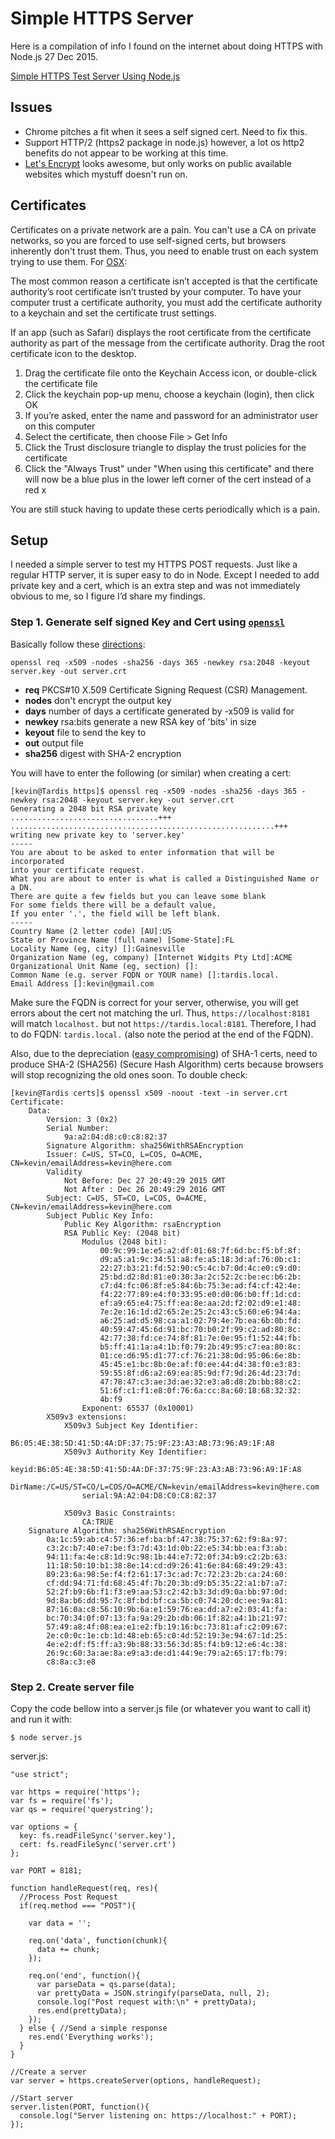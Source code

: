 # Simple HTTPS Server

Here is a compilation of info I found on the internet about doing HTTPS with Node.js
27 Dec 2015.


[Simple HTTPS Test Server Using Node.js](http://www.alexkras.com/simple-https-test-server-using-node-js/)

## Issues

* Chrome pitches a fit when it sees a self signed cert. Need to fix this.
* Support HTTP/2 (https2 package in node.js) however, a lot os http2 benefits do not 
appear to be working at this time.
* [Let's Encrypt](https://letsencrypt.org/) looks awesome, but only works on public available
websites which mystuff doesn't run on.

## Certificates

Certificates on a private network are a pain. You can't use a CA on private networks, so 
you are forced to use self-signed certs, but browsers inherently don't trust them. Thus,
you need to enable trust on each system trying to use them. For 
[OSX](https://support.apple.com/kb/PH18677?locale=en_US):

The most common reason a certificate isn’t accepted is that the certificate authority’s 
root certificate isn’t trusted by your computer. To have your computer trust a certificate 
authority, you must add the certificate authority to a keychain and set the certificate 
trust settings.

If an app (such as Safari) displays the root certificate from the certificate authority as 
part of the message from the certificate authority. Drag the root certificate icon to the 
desktop.

1. Drag the certificate file onto the Keychain Access icon, or double-click the certificate 
file
1. Click the keychain pop-up menu, choose a keychain (login), then click OK
1. If you’re asked, enter the name and password for an administrator user on this computer
1. Select the certificate, then choose File > Get Info
1. Click the Trust disclosure triangle to display the trust policies for the certificate
1. Click the "Always Trust" under "When using this certificate" and there will now be a
blue plus in the lower left corner of the cert instead of a red x

You are still stuck having to update these certs periodically which is a pain.

## Setup

I needed a simple server to test my HTTPS POST requests. Just like a regular HTTP server, 
it is super easy to do in Node. Except I needed to add private key and a cert, which is 
an extra step and was not immediately obvious to me, so I figure I’d share my findings.

### Step 1. Generate self signed Key and Cert using [`openssl`](https://www.openssl.org/docs/manmaster/apps/openssl.html)

Basically follow these [directions](http://techglimpse.com/sha256-hash-certificate-openssl/):

    openssl req -x509 -nodes -sha256 -days 365 -newkey rsa:2048 -keyout server.key -out server.crt

* **req** PKCS#10 X.509 Certificate Signing Request (CSR) Management.
* **nodes** don't encrypt the output key
* **days** number of days a certificate generated by -x509 is valid for
* **newkey** rsa:bits generate a new RSA key of 'bits' in size
* **keyout** file to send the key to
* **out** output file
* **sha256** digest with SHA-2 encryption

You will have to enter the following (or similar) when creating a cert:

    [kevin@Tardis https]$ openssl req -x509 -nodes -sha256 -days 365 -newkey rsa:2048 -keyout server.key -out server.crt
    Generating a 2048 bit RSA private key
    .................................+++
    ...........................................................+++
    writing new private key to 'server.key'
    -----
    You are about to be asked to enter information that will be incorporated
    into your certificate request.
    What you are about to enter is what is called a Distinguished Name or a DN.
    There are quite a few fields but you can leave some blank
    For some fields there will be a default value,
    If you enter '.', the field will be left blank.
    -----
    Country Name (2 letter code) [AU]:US
    State or Province Name (full name) [Some-State]:FL
    Locality Name (eg, city) []:Gainesville
    Organization Name (eg, company) [Internet Widgits Pty Ltd]:ACME
    Organizational Unit Name (eg, section) []:
    Common Name (e.g. server FQDN or YOUR name) []:tardis.local.
    Email Address []:kevin@gmail.com

Make sure the FQDN is correct for your server, otherwise, you will get errors about the 
cert not matching the url. Thus, `https://localhost:8181` will match `localhost.` but not
`https://tardis.local:8181`. Therefore, I had to do FQDN: `tardis.local.` (also note the 
period at the end of the FQDN).

Also, due to the depreciation ([easy compromising](https://www.symantec.com/page.jsp?id=sha2-transition)) 
of SHA-1 certs, need to produce SHA-2 (SHA256) (Secure Hash Algorithm) certs because 
browsers will stop recognizing the old ones soon. To double check:

    [kevin@Tardis certs]$ openssl x509 -noout -text -in server.crt
    Certificate:
		Data:
			Version: 3 (0x2)
			Serial Number:
				9a:a2:04:d8:c0:c8:82:37
			Signature Algorithm: sha256WithRSAEncryption
			Issuer: C=US, ST=CO, L=COS, O=ACME, CN=kevin/emailAddress=kevin@here.com
			Validity
				Not Before: Dec 27 20:49:29 2015 GMT
				Not After : Dec 26 20:49:29 2016 GMT
			Subject: C=US, ST=CO, L=COS, O=ACME, CN=kevin/emailAddress=kevin@here.com
			Subject Public Key Info:
				Public Key Algorithm: rsaEncryption
				RSA Public Key: (2048 bit)
					Modulus (2048 bit):
						00:9c:99:1e:e5:a2:df:01:68:7f:6d:bc:f5:bf:8f:
						d9:a5:a1:9c:34:51:a8:fe:a5:18:3d:af:76:0b:c1:
						22:27:b3:21:fd:52:90:c5:4c:b7:0d:4c:e0:c9:d0:
						25:bd:d2:8d:81:e0:30:3a:2c:52:2c:be:ec:b6:2b:
						c7:d4:fc:06:8f:e5:84:6b:75:3e:ad:f4:cf:42:4e:
						f4:22:77:89:e4:f0:33:95:e0:d0:06:b0:ff:1d:cd:
						ef:a9:65:e4:75:ff:ea:8e:aa:2d:f2:02:d9:e1:48:
						7e:2e:16:1d:d2:65:2e:25:2c:43:c5:60:e6:94:4a:
						a6:25:ad:d5:98:ca:a1:02:79:4e:7b:ea:6b:0b:fd:
						40:59:47:45:6d:91:bc:70:b0:2f:99:c2:ad:80:8c:
						42:77:38:fd:ce:74:8f:81:7e:0e:95:f1:52:44:fb:
						b5:ff:41:1a:a4:1b:f0:79:2b:49:95:c7:ea:80:8c:
						01:ce:d6:95:d1:77:cf:76:21:38:0d:95:06:6e:8b:
						45:45:e1:bc:8b:0e:af:f0:ee:44:d4:38:f0:e3:83:
						59:55:8f:d6:a2:69:ea:85:9d:f7:9d:26:4d:23:7d:
						47:78:47:c3:ae:3d:ae:32:e3:a8:d8:2b:bb:88:c2:
						51:6f:c1:f1:e8:0f:76:6a:cc:8a:60:18:68:32:32:
						4b:f9
					Exponent: 65537 (0x10001)
			X509v3 extensions:
				X509v3 Subject Key Identifier: 
					B6:05:4E:38:5D:41:5D:4A:DF:37:75:9F:23:A3:AB:73:96:A9:1F:A8
				X509v3 Authority Key Identifier: 
					keyid:B6:05:4E:38:5D:41:5D:4A:DF:37:75:9F:23:A3:AB:73:96:A9:1F:A8
					DirName:/C=US/ST=CO/L=COS/O=ACME/CN=kevin/emailAddress=kevin@here.com
					serial:9A:A2:04:D8:C0:C8:82:37

				X509v3 Basic Constraints: 
					CA:TRUE
		Signature Algorithm: sha256WithRSAEncryption
			0a:1c:59:ab:c4:57:36:ef:ba:bf:47:38:75:37:62:f9:8a:97:
			c3:2c:b7:40:e7:be:f3:7d:43:1d:0b:22:e5:34:bb:ea:f3:ab:
			94:11:fa:4e:c8:1d:9c:98:1b:44:e7:72:0f:34:b9:c2:2b:63:
			11:18:50:10:b1:38:8e:14:cd:d9:26:41:6e:84:68:49:29:43:
			89:23:6a:98:5e:f4:f2:61:17:3c:ad:7c:72:23:2b:ca:24:60:
			cf:dd:94:71:fd:68:45:4f:7b:20:3b:d9:b5:35:22:a1:b7:a7:
			52:2f:b9:6b:f1:f3:e9:aa:53:c2:42:b3:3d:d9:0a:bb:97:0d:
			9d:8a:b6:dd:95:7c:8f:bd:bf:ca:5b:c0:74:20:dc:ee:9a:81:
			87:16:0a:c8:56:10:9b:6a:e1:59:76:ea:dd:a7:e2:03:41:fa:
			bc:70:34:0f:07:13:fa:9a:29:2b:db:06:1f:82:a4:1b:21:97:
			57:49:a8:4f:08:ea:e1:e2:fb:19:16:bc:73:81:af:c2:09:67:
			2e:c0:0c:1e:cb:1d:48:eb:65:c0:4d:52:19:3e:94:67:1d:25:
			4e:e2:df:f5:ff:a3:9b:88:33:56:3d:85:f4:b9:12:e6:4c:38:
			26:9c:60:3a:ae:8a:e9:a3:de:d1:44:9e:79:a2:65:17:fb:79:
			c8:8a:c3:e8


### Step 2. Create server file

Copy the code bellow into a server.js file (or whatever you want to call it) and run it 
with:
 
    $ node server.js

server.js:

    "use strict";

    var https = require('https');
    var fs = require('fs');
    var qs = require('querystring');

    var options = {
      key: fs.readFileSync('server.key'),
      cert: fs.readFileSync('server.crt')
    };

    var PORT = 8181;

    function handleRequest(req, res){
      //Process Post Request
      if(req.method === "POST"){

        var data = '';

        req.on('data', function(chunk){
          data += chunk;
        });

        req.on('end', function(){
          var parseData = qs.parse(data);
          var prettyData = JSON.stringify(parseData, null, 2);
          console.log("Post request with:\n" + prettyData);
          res.end(prettyData);
        });
      } else { //Send a simple response
        res.end('Everything works');
      }
    }

    //Create a server
    var server = https.createServer(options, handleRequest);

    //Start server
    server.listen(PORT, function(){
      console.log("Server listening on: https://localhost:" + PORT);
    });


